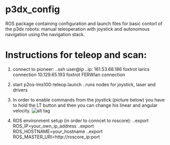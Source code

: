 # p3dx_config
ROS package containing configuration and launch files for basic contorl of the p3dx robots: manual teleoperation with joystick and autonomous navigation using the navigation stack.

# Instructions for teleop and scan:
1. connect to pioneer:
..ssh user@ip
..ip: 161.53.68.186 foxtrot larics connection
	   10.129.65.193 foxtrot FERWlan connection

2. start p2os-lms100-teleop.launch
..runs nodes for joystick, laser and drivers

3. In order to enable commands from the joystick (picture below) you have to hold the LT button and then you can change his linear and 	angular velocity.
	![alt tag](http://i.imgur.com/um8GVHs.jpg)
	
4. ROS environment setup (in order to conncet to roscore):
..export ROS_IP=your_own_ip_address
..export ROS_HOSTNAME=your_hostname
..export ROS_MASTER_URI=http://roscore_ip:port


